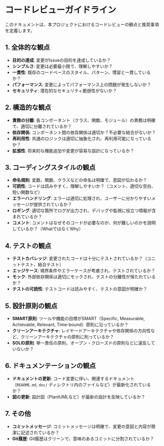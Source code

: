# コードレビューガイドライン

このドキュメントは、本プロジェクトにおけるコードレビューの観点と推奨事項を定義します。

## 1. 全体的な観点

- **目的の達成**: 変更がIssueの目的を達成しているか？
- **シンプルさ**: 変更は必要最小限で、理解しやすいか？
- **一貫性**: 既存のコードベースのスタイル、パターン、慣習と一貫しているか？
- **パフォーマンス**: 変更によってパフォーマンス上の問題が発生しないか？
- **セキュリティ**: 潜在的なセキュリティ脆弱性がないか？

## 2. 構造的な観点

- **責務の分離**: 各コンポーネント（クラス、関数、モジュール）の責務は明確で、適切に分離されているか？
- **依存関係**: コンポーネント間の依存関係は適切か？不必要な結合がないか？
- **再利用性**: 共通のロジックは適切に抽象化され、再利用可能になっているか？
- **拡張性**: 将来的な機能追加や変更が容易な設計になっているか？

## 3. コーディングスタイルの観点

- **命名規則**: 変数、関数、クラスなどの命名は明確で、意図が伝わるか？
- **可読性**: コードは読みやすく、理解しやすいか？（コメント、適切な空白、短い関数など）
- **エラーハンドリング**: エラーは適切に処理され、ユーザーに分かりやすいメッセージが提供されているか？
- **ロギング**: 適切な箇所でログが出力され、デバッグや監視に役立つ情報が含まれているか？
- **コメント**: コメントはなぜそのコードが必要なのか、何が難しいのかを説明しているか？（WhatではなくWhy）

## 4. テストの観点

- **テストカバレッジ**: 変更されたコードは十分にテストされているか？（ユニットテスト、結合テスト）
- **エッジケース**: 境界条件やエラーケースが考慮され、テストされているか？
- **モック**: 外部依存関係は適切にモックされ、テストの分離性が保たれているか？
- **テストの可読性**: テストコードは読みやすく、テストの意図が明確か？

## 5. 設計原則の観点

- **SMART原則**: ツールや機能の目標がSMART（Specific, Measurable, Achievable, Relevant, Time-bound）原則に沿っているか？
- **クリーンアーキテクチャ**: レイヤードアーキテクチャや依存関係の方向性など、クリーンアーキテクチャの原則に則っているか？
- **SOLID原則**: 単一責任の原則、オープン・クローズドの原則などに違反していないか？

## 6. ドキュメンテーションの観点

- **ドキュメントの更新**: コード変更に伴い、関連するドキュメント（`README.md`, `doc/` ディレクトリ内のファイルなど）が最新化されているか？
- **図の更新**: 設計図（PlantUMLなど）が最新の設計を反映しているか？

## 7. その他

- **コミットメッセージ**: コミットメッセージは明確で、変更の意図と内容が簡潔に記述されているか？
- **Git履歴**: Git履歴はクリーンで、意味のあるコミットに分割されているか？
